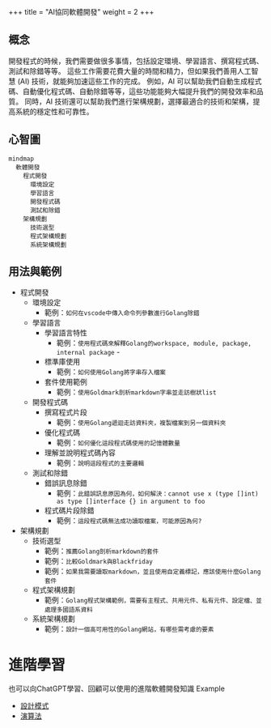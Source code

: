 +++
title = "AI協同軟體開發"
weight = 2
+++

## 概念
開發程式的時候，我們需要做很多事情，包括設定環境、學習語言、撰寫程式碼、測試和除錯等等。
這些工作需要花費大量的時間和精力，但如果我們善用人工智慧 (AI) 技術，就能夠加速這些工作的完成。
例如，AI 可以幫助我們自動生成程式碼、自動優化程式碼、自動除錯等等，這些功能能夠大幅提升我們的開發效率和品質。
同時，AI 技術還可以幫助我們進行架構規劃，選擇最適合的技術和架構，提高系統的穩定性和可靠性。

## 心智圖
```mermaid
mindmap
  軟體開發
    程式開發
      環境設定
      學習語言
      開發程式碼
      測試和除錯
    架構規劃
      技術選型
      程式架構規劃
      系統架構規劃
```


## 用法與範例
- 程式開發
  - 環境設定
    - 範例：`如何在vscode中傳入命令列參數進行Golang除錯`
  - 學習語言
    - 學習語言特性
      - 範例：`使用程式碼來解釋Golang的workspace, module, package, internal package`      - 
    - 標準庫使用
      - 範例：`如何使用Golang將字串存入檔案`
    - 套件使用範例
      - 範例：`使用Goldmark剖析markdown字串並走訪樹狀list`
  - 開發程式碼
    - 撰寫程式片段
      - 範例：`使用Golang遞迴走訪資料夾，複製檔案到另一個資料夾`
    - 優化程式碼
      - 範例：`如何優化這段程式碼使用的記憶體數量`
    - 理解並說明程式碼內容
      - 範例：`說明這段程式的主要邏輯`
  - 測試和除錯
    - 錯誤訊息除錯
      - 範例：`此錯誤訊息原因為何，如何解決：cannot use x (type []int) as type []interface {} in argument to foo`
    - 程式碼片段除錯
      - 範例：`這段程式碼無法成功讀取檔案，可能原因為何?`
- 架構規劃
  - 技術選型
    - 範例：`推薦Golang剖析markdown的套件`
    - 範例：`比較Goldmark與Blackfriday`
    - 範例：`如果我需要讀取markdown，並且使用自定義標記，應該使用什麼Golang套件`
  - 程式架構規劃
    - 範例：`Golang程式架構範例，需要有主程式、共用元件、私有元件、設定檔、並處理多國語系資料`
  - 系統架構規劃
    - 範例：`設計一個高可用性的Golang網站，有哪些需考慮的要素`

# 進階學習
也可以向ChatGPT學習、回顧可以使用的進階軟體開發知識
Example
- [設計模式](https://learninfun.github.io/learn-with-ai/zh-tw/ai-knowledge-hub/it/back-end-development/design-pattern/)
- [演算法](https://learninfun.github.io/learn-with-ai/zh-tw/ai-knowledge-hub/it/back-end-development/algorithm/)
